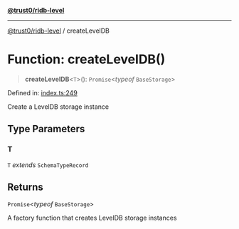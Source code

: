 [**@trust0/ridb-level**](../README.md)

***

[@trust0/ridb-level](../README.md) / createLevelDB

# Function: createLevelDB()

> **createLevelDB**\<`T`\>(): `Promise`\<*typeof* `BaseStorage`\>

Defined in: [index.ts:249](https://github.com/trust0-project/RIDB/blob/132707f2a67423a7d9b542db2e8d36b2c6b917ad/packages/ridb-level/src/index.ts#L249)

Create a LevelDB storage instance

## Type Parameters

### T

`T` *extends* `SchemaTypeRecord`

## Returns

`Promise`\<*typeof* `BaseStorage`\>

A factory function that creates LevelDB storage instances
